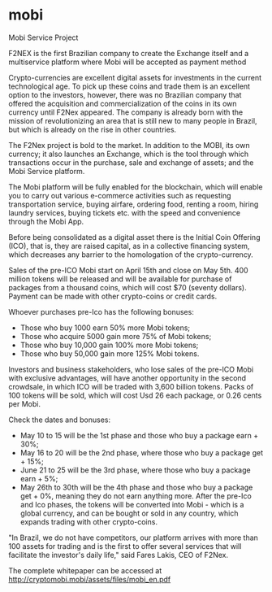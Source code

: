 # mobi
Mobi Service Project

F2NEX is the first Brazilian company to create the Exchange itself and a multiservice platform where Mobi will be accepted as payment method

Crypto-currencies are excellent digital assets for investments in the current technological age. To pick up these coins and trade them is an excellent option to the investors, however, there was no Brazilian company that offered the acquisition and commercialization of the coins in its own currency until F2Nex appeared. The company is already born with the mission of revolutionizing an area that is still new to many people in Brazil, but which is already on the rise in other countries.

The F2Nex project is bold to the market. In addition to the MOBI, its own currency; it also launches an Exchange, which is the tool through which transactions occur in the purchase, sale and exchange of assets; and the Mobi Service platform.

The Mobi platform will be fully enabled for the blockchain, which will enable you to carry out various e-commerce activities such as requesting transportation service, buying airfare, ordering food, renting a room, hiring laundry services, buying tickets etc. with the speed and convenience through the Mobi App. 

Before being consolidated as a digital asset there is the Initial Coin Offering (ICO), that is, they are raised capital, as in a collective financing system, which decreases any barrier to the homologation of the crypto-currency.

Sales of the pre-ICO Mobi start on April 15th and close on May 5th. 400 million tokens will be released and will be available for purchase of packages from a thousand coins, which will cost $70 (seventy dollars). Payment can be made with other crypto-coins or credit cards.

Whoever purchases pre-Ico has the following bonuses:
- Those who buy 1000 earn 50% more Mobi tokens;
- Those who acquire 5000 gain more 75% of Mobi tokens;
- Those who buy 10,000 gain 100% more Mobi tokens;
- Those who buy 50,000 gain more 125% Mobi tokens.

Investors and business stakeholders, who lose sales of the pre-ICO Mobi with exclusive advantages, will have another opportunity in the second crowdsale, in which ICO will be traded with 3,600 billion tokens. Packs of 100 tokens will be sold, which will cost Usd 26 each package, or 0.26 cents per Mobi.

Check the dates and bonuses:
- May 10 to 15 will be the 1st phase and those who buy a package earn + 30%;
- May 16 to 20 will be the 2nd phase, where those who buy a package get + 15%;
- June 21 to 25 will be the 3rd phase, where those who buy a package earn + 5%;
- May 26th to 30th will be the 4th phase and those who buy a package get + 0%, meaning they do not earn anything more.
After the pre-Ico and Ico phases, the tokens will be converted into Mobi - which is a global currency, and can be bought or sold in any country, which expands trading with other crypto-coins.

"In Brazil, we do not have competitors, our platform arrives with more than 100 assets for trading and is the first to offer several services that will facilitate the investor's daily life," said Fares Lakis, CEO of F2Nex.

The complete whitepaper can be accessed at http://cryptomobi.mobi/assets/files/mobi_en.pdf
